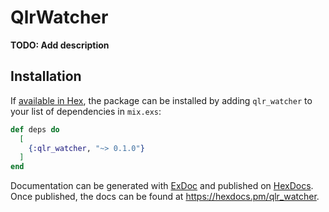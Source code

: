 # QlrWatcher

**TODO: Add description**

## Installation

If [available in Hex](https://hex.pm/docs/publish), the package can be installed
by adding `qlr_watcher` to your list of dependencies in `mix.exs`:

```elixir
def deps do
  [
    {:qlr_watcher, "~> 0.1.0"}
  ]
end
```

Documentation can be generated with [ExDoc](https://github.com/elixir-lang/ex_doc)
and published on [HexDocs](https://hexdocs.pm). Once published, the docs can
be found at <https://hexdocs.pm/qlr_watcher>.

